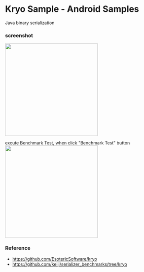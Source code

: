 Kryo Sample - Android Samples
===============

Java binary serialization <br/>

### screenshot <br/>
<image src="https://raw.githubusercontent.com/ohwada/Android_Samples/master/KryoSample/screenshot/screenshot_kryo_main.png" width="300" /><br/>

excute Benchmark Test, when  click "Benchmark Test" button<br/>
<image src="https://raw.githubusercontent.com/ohwada/Android_Samples/master/KryoSample/screenshot/screenshot_kryo_test.png" width="300" /><br/>


### Reference <br/>
* https://github.com/EsotericSoftware/kryo <br/>
* https://github.com/keiji/serializer_benchmarks/tree/kryo <br/>
